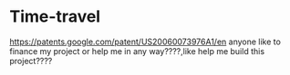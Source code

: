 # Time-travel
https://patents.google.com/patent/US20060073976A1/en anyone like to finance my project or help me in any way????,like help me build this project????  
